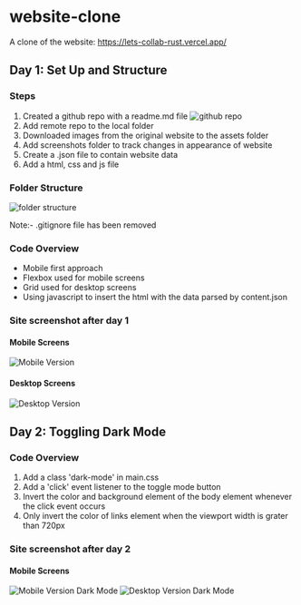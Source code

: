 # website-clone
A clone of the website: https://lets-collab-rust.vercel.app/

## Day 1: Set Up and Structure
### Steps
1. Created a github repo with a readme.md file
![github repo](./screenshots/gitinit.png)
2. Add remote repo to the local folder
3. Downloaded images from the original website to the assets folder
4. Add screenshots folder to track changes in appearance of website
5. Create a .json file to contain website data
6. Add a html, css and js file

### Folder Structure
![folder structure](./screenshots/folderstruct.png)

Note:- .gitignore file has been removed

### Code Overview
- Mobile first approach
- Flexbox used for mobile screens
- Grid used for desktop screens
- Using javascript to insert the html with the data parsed by content.json

### Site screenshot after day 1
#### Mobile Screens
![Mobile Version](./screenshots/day1mobile.png)
#### Desktop Screens
![Desktop Version](./screenshots/day1desktop.png)

## Day 2: Toggling Dark Mode
### Code Overview
1. Add a class 'dark-mode' in main.css
2. Add a 'click' event listener to the toggle mode button
3. Invert the color and background element of the body element whenever the click event occurs
4. Only invert the color of links element when the viewport width is grater than 720px

### Site screenshot after day 2
#### Mobile Screens
![Mobile Version Dark Mode](./screenshots/mobile-dark.png)
![Desktop Version Dark Mode](./screenshots/desktop-dark.png)